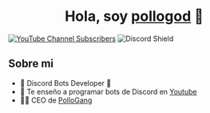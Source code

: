 <div align="center">
<h1 align="center">Hola, soy <a href="https://aristi.dev">pollogod</a> 👋</h1>
</div>


[![YouTube Channel Subscribers](https://img.shields.io/youtube/channel/subscribers/UCIjEgHA1vatSR2K4rfcdNRg?style=social)](https://www.youtube.com/@PolloGang)
![Discord Shield](https://discordapp.com/api/guilds/981288978416300053/widget.png?style=shield)

## Sobre mi

- 🤖 Discord Bots Developer 🤖
- 🎥 Te enseño a programar bots de Discord en [Youtube](https://www.youtube.com/@PolloGang)
- 👨‍💻 CEO de [PolloGang](https://www.pollogang.com/)
<br>

